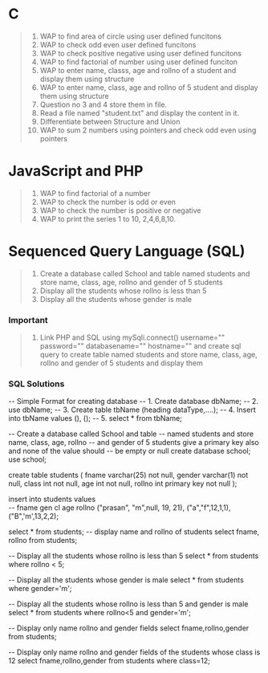 # C
>1. WAP to find area of circle using user defined funcitons
>1. WAP to check odd even user defined funcitons
>1. WAP to check positive negative using user defined funcitons
>2. WAP to find factorial of number using user defined funciton
>3. WAP to enter name, classs, age and rollno of a student and display them using structure
>1. WAP to enter name, class, age and rollno of 5 student and display them using structure
>1. Question no 3 and 4 store them in file.
>1. Read a file named "student.txt" and display the  content in it.
>1. Differentiate between Structure and Union
>1. WAP to sum 2 numbers using pointers and check odd even using pointers



# JavaScript and PHP

>1. WAP to find factorial of a number
>1. WAP to check the number is odd or even
>1. WAP to check the number is positive or negative
>1. WAP to print the series 1 to 10, 2,4,6,8,10.


# Sequenced Query Language (SQL)
>1. Create a database called School and table named students and store name, class, age, rollno and gender of 5 students
>2. Display all the students whose rollno is less than 5
>3. Display all the students whose gender is male
### Important
>1. Link PHP and SQL using mySqli.connect() username="" password="" databasename="" hostname="" and create sql query to create table named students and store name, class, age, rollno and gender of 5 students and display them



### SQL Solutions
-- Simple Format for creating database
-- 1. Create database dbName;
-- 2. use dbName;
-- 3. Create table tbName (heading dataType,....);
-- 4. Insert into tbName values (), ();
-- 5. select * from tbName;

-- Create a database called School and table 
-- named students and store name, class, age, rollno 
-- and gender of 5 students give a primary key also and none of the value should 
-- be empty or null
create database school;
use school;

create table students (
	fname varchar(25) not null,
    gender varchar(1) not null,
    class int not null,
    age int not null,
    rollno int primary key not null
);

insert into students values  
-- fname   gen  cl  age rollno
("prasan", "m",null, 19, 21), 
("a","f",12,1,1),
("B",'m',13,2,2);

select * from students;
-- display name and rollno of students
select fname, rollno from students;

-- Display all the students whose rollno is less than 5
select * from students where rollno < 5;

-- Display all the students whose gender is male
select * from students where gender='m';

-- Display all the students whose rollno is less than 5 and gender is male
select * from students where rollno<5 and gender='m';


-- Display only name rollno and gender fields
select fname,rollno,gender from students;

-- Display only name rollno and gender fields of the students whose class is 12
select fname,rollno,gender from students where class=12;